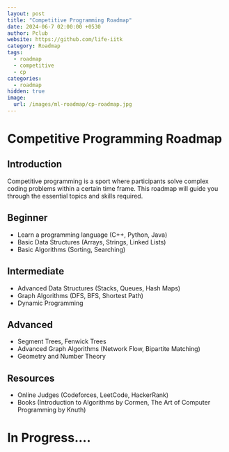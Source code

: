 ```yaml
---
layout: post
title: "Competitive Programming Roadmap"
date: 2024-06-7 02:00:00 +0530
author: Pclub
website: https://github.com/life-iitk
category: Roadmap
tags:
  - roadmap
  - competitive
  - cp
categories:
  - roadmap
hidden: true
image:
  url: /images/ml-roadmap/cp-roadmap.jpg
---
```


# Competitive Programming Roadmap

## Introduction

Competitive programming is a sport where participants solve complex coding problems within a certain time frame. This roadmap will guide you through the essential topics and skills required.

## Beginner

- Learn a programming language (C++, Python, Java)
- Basic Data Structures (Arrays, Strings, Linked Lists)
- Basic Algorithms (Sorting, Searching)

## Intermediate

- Advanced Data Structures (Stacks, Queues, Hash Maps)
- Graph Algorithms (DFS, BFS, Shortest Path)
- Dynamic Programming

## Advanced

- Segment Trees, Fenwick Trees
- Advanced Graph Algorithms (Network Flow, Bipartite Matching)
- Geometry and Number Theory

## Resources

- Online Judges (Codeforces, LeetCode, HackerRank)
- Books (Introduction to Algorithms by Cormen, The Art of Computer Programming by Knuth)

# In Progress....
